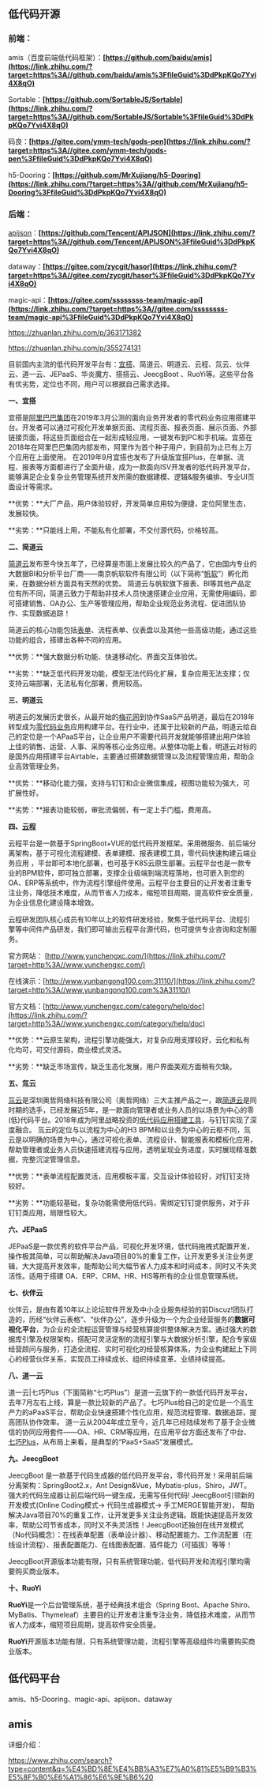 ## **低代码开源**

### **前端：**

amis（百度前端低代码框架）：**[https://github.com/baidu/amis](https://link.zhihu.com/?target=https%3A//github.com/baidu/amis%3FfileGuid%3DdPkpKQo7Yvi4X8qO)**

Sortable：**[https://github.com/SortableJS/Sortable](https://link.zhihu.com/?target=https%3A//github.com/SortableJS/Sortable%3FfileGuid%3DdPkpKQo7Yvi4X8qO)**

码良：**[https://gitee.com/ymm-tech/gods-pen](https://link.zhihu.com/?target=https%3A//gitee.com/ymm-tech/gods-pen%3FfileGuid%3DdPkpKQo7Yvi4X8qO)**

h5-Dooring：**[https://github.com/MrXujiang/h5-Dooring](https://link.zhihu.com/?target=https%3A//github.com/MrXujiang/h5-Dooring%3FfileGuid%3DdPkpKQo7Yvi4X8qO)**

### **后端：**

[apijson](https://www.zhihu.com/search?q=apijson&search_source=Entity&hybrid_search_source=Entity&hybrid_search_extra={"sourceType"%3A"article"%2C"sourceId"%3A"363171382"})：**[https://github.com/Tencent/APIJSON](https://link.zhihu.com/?target=https%3A//github.com/Tencent/APIJSON%3FfileGuid%3DdPkpKQo7Yvi4X8qO)**

dataway：**[https://gitee.com/zycgit/hasor](https://link.zhihu.com/?target=https%3A//gitee.com/zycgit/hasor%3FfileGuid%3DdPkpKQo7Yvi4X8qO)**

magic-api：**[https://gitee.com/ssssssss-team/magic-api](https://link.zhihu.com/?target=https%3A//gitee.com/ssssssss-team/magic-api%3FfileGuid%3DdPkpKQo7Yvi4X8qO)**

https://zhuanlan.zhihu.com/p/363171382

https://zhuanlan.zhihu.com/p/355274131



目前国内主流的低代码开发平台有：[宜搭](https://www.zhihu.com/search?q=宜搭&search_source=Entity&hybrid_search_source=Entity&hybrid_search_extra={"sourceType"%3A"article"%2C"sourceId"%3A"355274131"})、简道云、明道云、云程、氚云、伙伴云、道一云、JEPaaS、华炎魔方、搭搭云、JeecgBoot 、RuoYi等。这些平台各有优劣势，定位也不同，用户可以根据自己需求选择。

**一、宜搭**

宜搭是[阿里巴巴集团](https://www.zhihu.com/search?q=阿里巴巴集团&search_source=Entity&hybrid_search_source=Entity&hybrid_search_extra={"sourceType"%3A"article"%2C"sourceId"%3A"355274131"})在2019年3月公测的面向业务开发者的零代码业务应用搭建平台。开发者可以通过可视化开发单据页面、流程页面、报表页面、展示页面、外部链接页面，将这些页面组合在一起形成轻应用，一键发布到PC和手机端。宜搭在2018年在阿里巴巴集团内部发布，阿里作为首个种子用户，到目前为止已有上万个应用在上面使用。 在2019年9月宜搭也发布了升级版宜搭Plus，在单据、流程、报表等方面都进行了全面升级，成为一款面向ISV开发者的低代码开发平台，能够满足企业复杂业务管理系统开发所需的数据建模、逻辑&服务编排、专业UI页面设计等需求。

**优势：**大厂产品，用户体验较好，开发简单应用较为便捷，定位阿里生态，发展较快。

**劣势：**只能线上用，不能私有化部署，不交付源代码，价格较高。

**二、简道云**

[简道云](https://link.zhihu.com/?target=https%3A//www.jiandaoyun.com/)发布至今快五年了，已经算是市面上发展比较久的产品了，它由国内专业的大数据BI和分析平台厂商——南京帆软软件有限公司（以下简称“[帆软](https://www.zhihu.com/search?q=帆软&search_source=Entity&hybrid_search_source=Entity&hybrid_search_extra={"sourceType"%3A"article"%2C"sourceId"%3A"355274131"})”）孵化而来，在数据分析方面具有天然的优势。 简道云与帆软旗下报表、BI等其他产品定位有所不同，简道云致力于帮助非技术人员快速搭建企业应用，无需使用编码，即可搭建销售、OA办公、生产等管理应用，帮助企业规范业务流程、促进团队协作、实现数据追踪！

简道云的核心功能包括[表单](https://link.zhihu.com/?target=https%3A//baike.baidu.com/item/%E8%A1%A8%E5%8D%95/5380322%3Ffr%3Daladdin)、流程表单、仪表盘以及其他一些高级功能，通过这些功能的组合，搭建出各种不同的应用。

**优势：**强大数据分析功能、快速移动化、界面交互体验优。

**劣势：**缺乏低代码开发功能，模型无法代码化扩展，复杂应用无法支撑；仅支持云端部署，无法私有化部署，费用较高。

**三、明道云**

明道云的发展历史很长，从最开始的[梅花网](https://www.zhihu.com/search?q=梅花网&search_source=Entity&hybrid_search_source=Entity&hybrid_search_extra={"sourceType"%3A"article"%2C"sourceId"%3A"355274131"})到协作SaaS产品明道，最后在2018年转型成为[零代码业务](https://www.zhihu.com/question/351773583)应用构建平台。在行业中，还属于比较新的产品，明道云给自己的定位是一个APaaS平台，让企业用户不需要代码开发就能够搭建出用户体验上佳的销售、运营、人事、采购等核心业务应用。从整体功能上看，明道云对标的是国外应用搭建平台Airtable，主要通过搭建数据管理以及流程管理应用，帮助企业高效管理业务。

**优势：**移动化能力强，支持与钉钉和企业微信集成，视图功能较为强大，可扩展性好。

**劣势：**报表功能较弱，审批流偏弱，有一定上手门槛，费用高。

**四、[云程](https://www.zhihu.com/search?q=云程&search_source=Entity&hybrid_search_source=Entity&hybrid_search_extra={"sourceType"%3A"article"%2C"sourceId"%3A"355274131"})**

云程平台是一款基于SpringBoot+VUE的低代码开发框架。采用微服务、前后端分离架构，基于可视化流程建模、表单建模、报表建模工具，零代码快速构建云端业务应用 ，平台即可本地化部署，也可基于K8S云原生部署。云程平台也是一款专业的BPM软件，即可独立部署，支撑企业级端到端流程落地，也可嵌入到您的OA、ERP等系统中，作为流程引擎组件使用。云程平台主要目的让开发者注重专注业务，降低技术难度，从而节省人力成本，缩短项目周期，提高软件安全质量，为企业信息化建设降本增效。

 云程研发团队核心成员有10年以上的软件研发经验，聚焦于低代码平台、流程引擎等中间件产品研发，我们即可输出云程平台源代码，也可提供专业咨询和定制服务。

官方网站： [http://www.yunchengxc.com/](https://link.zhihu.com/?target=http%3A//www.yunchengxc.com/)

在线演示：[http://www.yunbangong100.com:31110/](https://link.zhihu.com/?target=http%3A//www.yunbangong100.com%3A31110/)

官方文档：[http://www.yunchengxc.com/category/help/doc](https://link.zhihu.com/?target=http%3A//www.yunchengxc.com/category/help/doc)

**优势：**云原生架构，流程引擎功能强大，对复杂应用支撑较好，云化和私有化均可，可交付源码，商业模式灵活。

**劣势：**缺乏市场宣传，缺乏生态化发展，用户界面美观方面稍有欠缺。

**五、氚云**

[氚云](https://link.zhihu.com/?target=https%3A//h3yun.com/index.php%3Fg%3DChuanyun%26m%3DIndex%26a%3Dlogin%26q%3D%2f)是深圳奥哲网络科技有限公司（奥哲网络）三大主推产品之一，跟[简道云](https://link.zhihu.com/?target=https%3A//www.jiandaoyun.com/)是同时期的选手，已经发展近5年，是一款面向管理者或业务人员的以场景为中心的零(低)代码平台。2018年成为阿里战略投资的[低代码应用搭建工具](https://link.zhihu.com/?target=https%3A//baike.baidu.com/item/%E4%BD%8E%E4%BB%A3%E7%A0%81%E5%BC%80%E5%8F%91%E5%B9%B3%E5%8F%B0/23661682%3Ffr%3Daladdin)，与钉钉实现了深度融合。 氚云的定位与以流程为中心的H3 BPM和以业务为中心的云枢不同，氚云是以明确的场景为中心，通过可视化表单、流程设计、智能报表和模板化应用，帮助管理者或业务人员快速搭建流程与应用，透明呈现业务进度，实时展现精准数据，完整沉淀管理信息。

**优势：**表单流程配置灵活，应用模板丰富，交互设计体验较好，对钉钉支持较好。

**劣势：**功能较基础，复杂功能需使用低代码，需绑定钉钉提供服务，对于非钉钉类应用，局限性较大。

**六、JEPaaS**

JEPaaS是一款优秀的软件平台产品，可视化开发环境，低代码拖拽式配置开发，操作极其简单，可以帮助解决Java项目80%的重复工作，让开发更多关注业务逻辑，大大提高开发效率，能帮助公司大幅节省人力成本和时间成本，同时又不失灵活性。适用于搭建 OA、ERP、CRM、HR、HIS等所有的企业信息管理系统。

**七、伙伴云**

伙伴云，是由有着10年以上论坛软件开发及中小企业服务经验的前Discuz!团队打造的，历经“伙伴云表格”、“伙伴办公”，逐步升级为一个为企业经营服务的**数据可视化平台**，为企业的全流程运营管理与经营核算提供整体解决方案。通过强大的数据库引擎及权限架构，搭配可灵活定制的流程引擎与大数据分析引擎，配合专家级经营顾问与服务，打造全流程、实时可视化的经营核算体系，为企业构建起上下同心的经营伙伴关系，实现员工持续成长、组织持续变革、业绩持续提高。

**八、道一云**

道一云|七巧Plus（下面简称“七巧Plus”）是道一云旗下的一款低代码开发平台，去年7月左右上线，算是一款比较新的产品了。七巧Plus给自己的定位是一个高生产力的aPaaS平台，帮助企业快速搭建个性化应用，规范流程管理、数据追踪，提高团队协作效率。 道一云从2004年成立至今，近几年已经陆续发布了基于企业微信的协同应用套件——OA、HR、CRM等应用，在应用平台方面还发布了中台、[七巧Plus](https://link.zhihu.com/?target=https%3A//qiqiao.do1.com.cn/)，从布局上来看，是典型的“PaaS+SaaS”发展模式。

**九、JeecgBoot** 

JeecgBoot 是一款基于代码生成器的低代码开发平台，零代码开发！采用前后端分离架构：SpringBoot2.x，Ant Design&Vue，Mybatis-plus，Shiro，JWT。强大的代码生成器让前后端代码一键生成，无需写任何代码! JeecgBoot引领新的开发模式(Online Coding模式-> 代码生成器模式-> 手工MERGE智能开发)， 帮助解决Java项目70%的重复工作，让开发更多关注业务逻辑。既能快速提高开发效率，帮助公司节省成本，同时又不失灵活性！JeecgBoot还独创在线开发模式（No代码概念）：在线表单配置（表单设计器）、移动配置能力、工作流配置（在线设计流程）、报表配置能力、在线图表配置、插件能力（可插拔）等等！

JeecgBoot开源版本功能有限，只有系统管理功能，低代码开发和流程引擎均需要购买商业版本。

**十、RuoYi**

**RuoYi**是一个后台管理系统，基于经典技术组合（Spring Boot、Apache Shiro、MyBatis、Thymeleaf）主要目的让开发者注重专注业务，降低技术难度，从而节省人力成本，缩短项目周期，提高软件安全质量。

**RuoYi**开源版本功能有限，只有系统管理功能，流程引擎等高级组件均需要购买商业版本。



## 低代码平台

amis、h5-Dooring、magic-api、apijson、dataway



## amis

详细介绍：

https://www.zhihu.com/search?type=content&q=%E4%BD%8E%E4%BB%A3%E7%A0%81%E5%B9%B3%E5%8F%B0%E6%A1%86%E6%9E%B6%20

